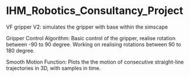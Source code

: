 # IHM_Robotics_Consultancy_Project

VF gripper V2: simulates the gripper with base within the simscape

Gripper Control Algorithm: Basic control of the gripper, realise rotation between -90 to 90 degree. Working on realising rotations between 90 to 180 degree.

Smooth Motion Function: Plots the the motion of consecutive straight-line trajectories in 3D, with samples in time.
